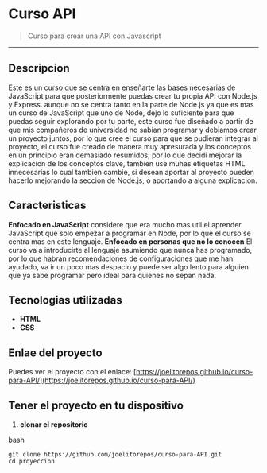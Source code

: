 # Curso API

> Curso para crear una API con Javascript

---

## Descripcion
Este es un curso que se centra en enseñarte las bases necesarias de JavaScript para que posteriormente puedas crear tu propia API con Node.js y Express. aunque no se centra tanto en la parte de Node.js ya que es mas un curso de JavaScript que uno de Node, dejo lo suficiente para que puedas seguir explorando por tu parte, este curso fue diseñado a partir de que mis compañeros de universidad no sabian programar y debiamos crear un proyecto juntos, por lo que cree el curso para que se pudieran integrar al proyecto, el curso fue creado de manera muy apresurada y los conceptos en un principio eran demasiado resumidos, por lo que decidi mejorar la explicacion de los conceptos clave, tambien use muhas etiquetas HTML innecesarias lo cual tambien cambie, si desean aportar al proyecto pueden hacerlo mejorando la seccion de Node.js, o aportando a alguna explicacion.

## Caracteristicas
**Enfocado en JavaScript** considere que era mucho mas util el aprender JavaScript que solo empezar a programar en Node, por lo que el curso se centra mas en este lenguaje.
**Enfocado en personas que no lo conocen** El curso va a introducirte al lenguaje asumiendo que nunca has programado, por lo que habran recomendaciones de configuraciones que me han ayudado, va ir un poco mas despacio y puede ser algo lento para alguien que ya sabe programar pero ideal para quienes no sepan nada.

## Tecnologias utilizadas
* **HTML**
* **CSS**

## Enlae del proyecto
Puedes ver el proyecto con el enlace: [https://joelitorepos.github.io/curso-para-API/](https://joelitorepos.github.io/curso-para-API/)

## Tener el proyecto en tu dispositivo

1. **clonar el repositorio**

bash

```
git clone https://github.com/joelitorepos/curso-para-API.git
cd proyeccion

```